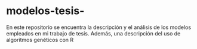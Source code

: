 # modelos-tesis-
En este repositorio se encuentra la descripción y el análisis de los modelos empleados en mi trabajo de tesis. Además, una descripción del uso de algoritmos genéticos con R
